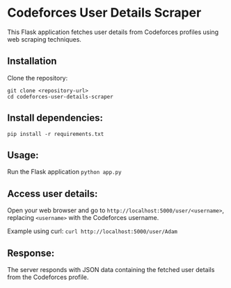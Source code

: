 # Codeforces User Details Scraper

This Flask application fetches user details from Codeforces profiles using web scraping techniques.

## Installation

Clone the repository:
   ```
   git clone <repository-url>
   cd codeforces-user-details-scraper
```
   
## Install dependencies:
```pip install -r requirements.txt```

## Usage: 
Run the Flask application
```python app.py```


## Access user details: 
Open your web browser and go to ```http://localhost:5000/user/<username>```, replacing ```<username>``` with the Codeforces username.

Example using curl:
```curl http://localhost:5000/user/Adam```


## Response: 
The server responds with JSON data containing the fetched user details from the Codeforces profile.

